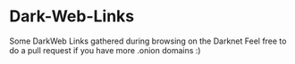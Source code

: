 # Dark-Web-Links

Some DarkWeb Links gathered during browsing on the Darknet
Feel free to do a pull request if you have more .onion domains :)
